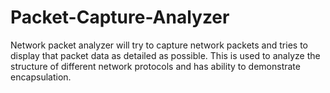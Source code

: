 # Packet-Capture-Analyzer
Network packet analyzer will try to capture network packets and tries to display that packet data as detailed as possible. This is used to analyze the structure of different network protocols and has ability to demonstrate encapsulation.
